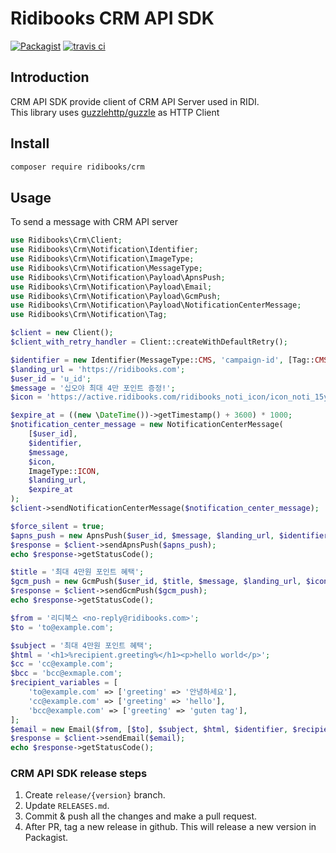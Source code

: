 # Ridibooks CRM API SDK

[![Packagist](https://img.shields.io/packagist/v/ridibooks/crm.svg)](https://packagist.org/packages/ridibooks/crm)
[![travis ci](https://travis-ci.org/ridi/crm-sdk.svg?branch=master)](https://travis-ci.org/ridi/crm-sdk)

## Introduction
CRM API SDK provide client of CRM API Server used in RIDI.  
This library uses [guzzlehttp/guzzle](https://github.com/guzzle/guzzle) as HTTP Client

## Install
```sh
composer require ridibooks/crm
```

## Usage
To send a message with CRM API server

```php
use Ridibooks\Crm\Client;
use Ridibooks\Crm\Notification\Identifier;
use Ridibooks\Crm\Notification\ImageType;
use Ridibooks\Crm\Notification\MessageType;
use Ridibooks\Crm\Notification\Payload\ApnsPush;
use Ridibooks\Crm\Notification\Payload\Email;
use Ridibooks\Crm\Notification\Payload\GcmPush;
use Ridibooks\Crm\Notification\Payload\NotificationCenterMessage;
use Ridibooks\Crm\Notification\Tag;

$client = new Client();
$client_with_retry_handler = Client::createWithDefaultRetry();

$identifier = new Identifier(MessageType::CMS, 'campaign-id', [Tag::CMS]);
$landing_url = 'https://ridibooks.com';
$user_id = 'u_id';
$message = '십오야 최대 4만 포인트 증정!';
$icon = 'https://active.ridibooks.com/ridibooks_noti_icon/icon_noti_15ya.png';

$expire_at = ((new \DateTime())->getTimestamp() + 3600) * 1000;
$notification_center_message = new NotificationCenterMessage(
    [$user_id],
    $identifier,
    $message,
    $icon,
    ImageType::ICON,
    $landing_url,
    $expire_at
);
$client->sendNotificationCenterMessage($notification_center_message);

$force_silent = true;
$apns_push = new ApnsPush($user_id, $message, $landing_url, $identifier, $force_silent);
$response = $client->sendApnsPush($apns_push);
echo $response->getStatusCode();

$title = '최대 4만원 포인트 혜택';
$gcm_push = new GcmPush($user_id, $title, $message, $landing_url, $icon, $identifier, $force_silent);
$response = $client->sendGcmPush($gcm_push);
echo $response->getStatusCode();

$from = '리디북스 <no-reply@ridibooks.com>';
$to = 'to@example.com';

$subject = '최대 4만원 포인트 혜택';
$html = '<h1>%recipient.greeting%</h1><p>hello world</p>';
$cc = 'cc@example.com';
$bcc = 'bcc@exmaple.com';
$recipient_variables = [
    'to@example.com' => ['greeting' => '안녕하세요'],
    'cc@example.com' => ['greeting' => 'hello'],
    'bcc@example.com' => ['greeting' => 'guten tag'],
];
$email = new Email($from, [$to], $subject, $html, $identifier, $recipient_variables, [$cc], [$bcc]);
$response = $client->sendEmail($email);
echo $response->getStatusCode();
```

### CRM API SDK release steps

1. Create `release/{version}` branch.
1. Update `RELEASES.md`.
1. Commit & push all the changes and make a pull request.
1. After PR, tag a new release in github. This will release a new version in Packagist.
